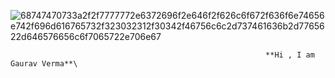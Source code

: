 ![68747470733a2f2f7777772e6372696f2e646f2f626c6f672f636f6e74656e742f696d616765732f323032312f30342f46756c6c2d737461636b2d7765622d646576656c6f7065722e706e67](https://user-images.githubusercontent.com/63253201/193206733-fa4b6a2e-08e3-4b30-864f-33306afa52aa.png)
                                                              
                                                             **Hi , I am Gaurav Verma**\
